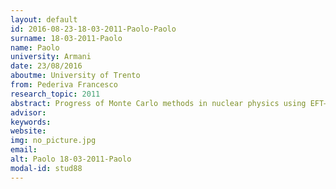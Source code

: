 ```yaml
---
layout: default 
id: 2016-08-23-18-03-2011-Paolo-Paolo
surname: 18-03-2011-Paolo
name: Paolo
university: Armani
date: 23/08/2016
aboutme: University of Trento
from: Pederiva Francesco
research_topic: 2011
abstract: Progress of Monte Carlo methods in nuclear physics using EFT–based NN interaction and in hypernuclear systems.
advisor: 
keywords: 
website: 
img: no_picture.jpg
email: 
alt: Paolo 18-03-2011-Paolo
modal-id: stud88
---
```

